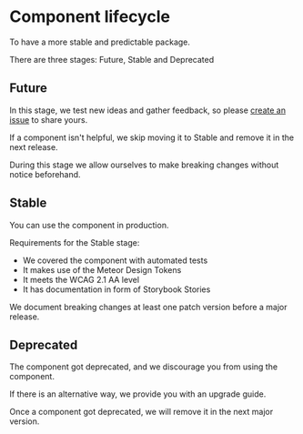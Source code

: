 # Component lifecycle

To have a more stable and predictable package.

There are three stages: Future, Stable and Deprecated

## Future

In this stage, we test new ideas and gather feedback, so please [create an issue](https://github.com/shopware/meteor/issues/new/choose) to share yours.

If a component isn't helpful, we skip moving it to Stable and remove it in the next release.

During this stage we allow ourselves to make breaking changes without notice beforehand.

## Stable

You can use the component in production.

Requirements for the Stable stage:

- We covered the component with automated tests
- It makes use of the Meteor Design Tokens
- It meets the WCAG 2.1 AA level
- It has documentation in form of Storybook Stories

We document breaking changes at least one patch version before a major release.

## Deprecated

The component got deprecated, and we discourage you from using the component.

If there is an alternative way, we provide you with an upgrade guide.

Once a component got deprecated, we will remove it in the next major version.

